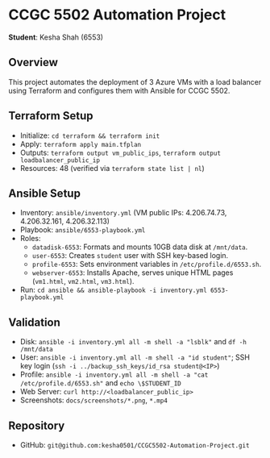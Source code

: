 # CCGC 5502 Automation Project
**Student**: Kesha Shah (6553)

## Overview
This project automates the deployment of 3 Azure VMs with a load balancer using Terraform and configures them with Ansible for CCGC 5502.

## Terraform Setup
- Initialize: `cd terraform && terraform init`
- Apply: `terraform apply main.tfplan`
- Outputs: `terraform output vm_public_ips`, `terraform output loadbalancer_public_ip`
- Resources: 48 (verified via `terraform state list | nl`)

## Ansible Setup
- Inventory: `ansible/inventory.yml` (VM public IPs: 4.206.74.73, 4.206.32.161, 4.206.32.113)
- Playbook: `ansible/6553-playbook.yml`
- Roles:
  - `datadisk-6553`: Formats and mounts 10GB data disk at `/mnt/data`.
  - `user-6553`: Creates `student` user with SSH key-based login.
  - `profile-6553`: Sets environment variables in `/etc/profile.d/6553.sh`.
  - `webserver-6553`: Installs Apache, serves unique HTML pages (`vm1.html`, `vm2.html`, `vm3.html`).
- Run: `cd ansible && ansible-playbook -i inventory.yml 6553-playbook.yml`

## Validation
- Disk: `ansible -i inventory.yml all -m shell -a "lsblk"` and `df -h /mnt/data`
- User: `ansible -i inventory.yml all -m shell -a "id student"`; SSH key login (`ssh -i ../backup_ssh_keys/id_rsa student@<IP>`)
- Profile: `ansible -i inventory.yml all -m shell -a "cat /etc/profile.d/6553.sh"` and `echo \$STUDENT_ID`
- Web Server: `curl http://<loadbalancer_public_ip>`
- Screenshots: `docs/screenshots/*.png`, `*.mp4`

## Repository
- GitHub: `git@github.com:kesha0501/CCGC5502-Automation-Project.git`

